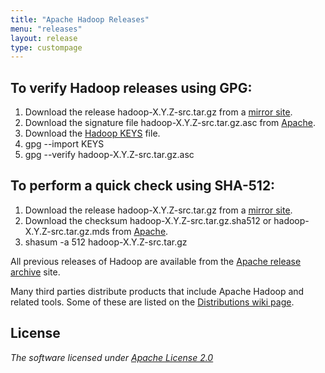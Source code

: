 ```yaml
---
title: "Apache Hadoop Releases"
menu: "releases"
layout: release
type: custompage
---
```

<!---
  Licensed under the Apache License, Version 2.0 (the "License");
  you may not use this file except in compliance with the License.
  You may obtain a copy of the License at

   http://www.apache.org/licenses/LICENSE-2.0

  Unless required by applicable law or agreed to in writing, software
  distributed under the License is distributed on an "AS IS" BASIS,
  WITHOUT WARRANTIES OR CONDITIONS OF ANY KIND, either express or implied.
  See the License for the specific language governing permissions and
  limitations under the License. See accompanying LICENSE file.
-->

## To verify Hadoop releases using GPG:

1.  Download the release hadoop-X.Y.Z-src.tar.gz from a [mirror
    site](https://www.apache.org/dyn/closer.cgi/hadoop/common).
2.  Download the signature file hadoop-X.Y.Z-src.tar.gz.asc from
    [Apache](https://downloads.apache.org/hadoop/common/).
3.  Download the [Hadoop
    KEYS](https://downloads.apache.org/hadoop/common/KEYS) file.
4.  gpg --import KEYS
5.  gpg --verify hadoop-X.Y.Z-src.tar.gz.asc

## To perform a quick check using SHA-512:

1.  Download the release hadoop-X.Y.Z-src.tar.gz from a [mirror
    site](https://www.apache.org/dyn/closer.cgi/hadoop/common).
2.  Download the checksum hadoop-X.Y.Z-src.tar.gz.sha512 or hadoop-X.Y.Z-src.tar.gz.mds from
    [Apache](https://downloads.apache.org/hadoop/common/).
3.  shasum -a 512 hadoop-X.Y.Z-src.tar.gz

All previous releases of Hadoop are available from the [Apache release
archive](https://archive.apache.org/dist/hadoop/common/) site.

Many third parties distribute products that include Apache Hadoop and
related tools. Some of these are listed on the [Distributions wiki
page](https://wiki.apache.org/hadoop/Distribution).

## License

_The software licensed under [Apache License 2.0](http://www.apache.org/licenses/LICENSE-2.0)_
